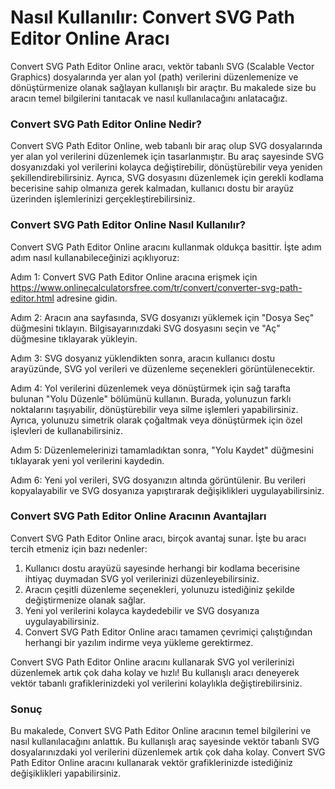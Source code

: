 Nasıl Kullanılır: Convert SVG Path Editor Online Aracı
======================================================

Convert SVG Path Editor Online aracı, vektör tabanlı SVG (Scalable Vector Graphics) dosyalarında yer alan yol (path) verilerini düzenlemenize ve dönüştürmenize olanak sağlayan kullanışlı bir araçtır. Bu makalede size bu aracın temel bilgilerini tanıtacak ve nasıl kullanılacağını anlatacağız.

### Convert SVG Path Editor Online Nedir?

Convert SVG Path Editor Online, web tabanlı bir araç olup SVG dosyalarında yer alan yol verilerini düzenlemek için tasarlanmıştır. Bu araç sayesinde SVG dosyanızdaki yol verilerini kolayca değiştirebilir, dönüştürebilir veya yeniden şekillendirebilirsiniz. Ayrıca, SVG dosyasını düzenlemek için gerekli kodlama becerisine sahip olmanıza gerek kalmadan, kullanıcı dostu bir arayüz üzerinden işlemlerinizi gerçekleştirebilirsiniz.

### Convert SVG Path Editor Online Nasıl Kullanılır?

Convert SVG Path Editor Online aracını kullanmak oldukça basittir. İşte adım adım nasıl kullanabileceğinizi açıklıyoruz:

Adım 1: Convert SVG Path Editor Online aracına erişmek için <https://www.onlinecalculatorsfree.com/tr/convert/converter-svg-path-editor.html> adresine gidin.

Adım 2: Aracın ana sayfasında, SVG dosyanızı yüklemek için "Dosya Seç" düğmesini tıklayın. Bilgisayarınızdaki SVG dosyasını seçin ve "Aç" düğmesine tıklayarak yükleyin.

Adım 3: SVG dosyanız yüklendikten sonra, aracın kullanıcı dostu arayüzünde, SVG yol verileri ve düzenleme seçenekleri görüntülenecektir.

Adım 4: Yol verilerini düzenlemek veya dönüştürmek için sağ tarafta bulunan "Yolu Düzenle" bölümünü kullanın. Burada, yolunuzun farklı noktalarını taşıyabilir, dönüştürebilir veya silme işlemleri yapabilirsiniz. Ayrıca, yolunuzu simetrik olarak çoğaltmak veya dönüştürmek için özel işlevleri de kullanabilirsiniz.

Adım 5: Düzenlemelerinizi tamamladıktan sonra, "Yolu Kaydet" düğmesini tıklayarak yeni yol verilerini kaydedin.

Adım 6: Yeni yol verileri, SVG dosyanızın altında görüntülenir. Bu verileri kopyalayabilir ve SVG dosyanıza yapıştırarak değişiklikleri uygulayabilirsiniz.

### Convert SVG Path Editor Online Aracının Avantajları

Convert SVG Path Editor Online aracı, birçok avantaj sunar. İşte bu aracı tercih etmeniz için bazı nedenler:

1. Kullanıcı dostu arayüzü sayesinde herhangi bir kodlama becerisine ihtiyaç duymadan SVG yol verilerinizi düzenleyebilirsiniz.
2. Aracın çeşitli düzenleme seçenekleri, yolunuzu istediğiniz şekilde değiştirmenize olanak sağlar.
3. Yeni yol verilerini kolayca kaydedebilir ve SVG dosyanıza uygulayabilirsiniz.
4. Convert SVG Path Editor Online aracı tamamen çevrimiçi çalıştığından herhangi bir yazılım indirme veya yükleme gerektirmez.

Convert SVG Path Editor Online aracını kullanarak SVG yol verilerinizi düzenlemek artık çok daha kolay ve hızlı! Bu kullanışlı aracı deneyerek vektör tabanlı grafiklerinizdeki yol verilerini kolaylıkla değiştirebilirsiniz.

### Sonuç

Bu makalede, Convert SVG Path Editor Online aracının temel bilgilerini ve nasıl kullanılacağını anlattık. Bu kullanışlı araç sayesinde vektör tabanlı SVG dosyalarınızdaki yol verilerini düzenlemek artık çok daha kolay. Convert SVG Path Editor Online aracını kullanarak vektör grafiklerinizde istediğiniz değişiklikleri yapabilirsiniz.